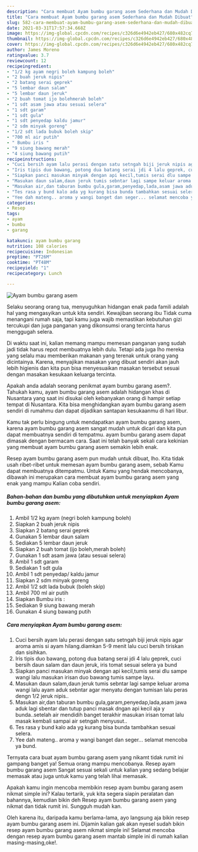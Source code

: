 ```yaml
---
description: "Cara membuat Ayam bumbu garang asem Sederhana dan Mudah Dibuat"
title: "Cara membuat Ayam bumbu garang asem Sederhana dan Mudah Dibuat"
slug: 582-cara-membuat-ayam-bumbu-garang-asem-sederhana-dan-mudah-dibuat
date: 2021-03-31T17:57:34.668Z
image: https://img-global.cpcdn.com/recipes/c326d6e4942eb427/680x482cq70/ayam-bumbu-garang-asem-foto-resep-utama.jpg
thumbnail: https://img-global.cpcdn.com/recipes/c326d6e4942eb427/680x482cq70/ayam-bumbu-garang-asem-foto-resep-utama.jpg
cover: https://img-global.cpcdn.com/recipes/c326d6e4942eb427/680x482cq70/ayam-bumbu-garang-asem-foto-resep-utama.jpg
author: James Moreno
ratingvalue: 3.7
reviewcount: 12
recipeingredient:
- "1/2 kg ayam negri boleh kampung boleh"
- "2 buah jeruk nipis"
- "2 batang serai geprek"
- "5 lembar daun salam"
- "5 lembar daun jeruk"
- "2 buah tomat ijo bolehmerah boleh"
- "1 sdt asam jawa atau sesuai selera"
- "1 sdt garam"
- "1 sdt gula"
- "1 sdt penyedap kaldu jamur"
- "2 sdm minyak goreng"
- "1/2 sdt lada bubuk boleh skip"
- "700 ml air putih"
- " Bumbu iris "
- "9 siung bawang merah"
- "4 siung bawang putih"
recipeinstructions:
- "Cuci bersih ayam lalu perasi dengan satu setngah biji jeruk nipis agar aroma amis si ayam hilang.diamkan 5-9 menit lalu cuci bersih tiriskan dan sisihkan."
- "Iris tipis duo bawang, potong dua batang serai jdi 4 lalu geprek, cuci bersih daun salam dan daun jeruk, iris tomat sesuai selera ya bund"
- "Siapkan panci masukan minyak dengan api kecil,tumis serai dlu sampe wangi lalu masukan irisan duo bawang tumis sampe layu."
- "Masukan daun salam,daun jeruk tumis sebntar lagi sampe keluar aroma wangi lalu ayam aduk sebntar agar menyatu dengan tumisan lalu peras dengn 1/2 jeruk nipis.."
- "Masukan air,dan taburan bumbu gula,garam,penyedap,lada,asam jawa aduk lagi sbentar dan tutup panci masak dngan api kecil aja y bunda..setelah air mendidih banget terakhir masukan irisan tomat lalu masak kembali sampai air setngah menyusut.."
- "Tes rasa y bund kalo ada yg kurang bisa bunda tambahkan sesuai selera."
- "Yee dah mateng.. aroma y wangi banget dan seger... selamat mencoba ya bund."
categories:
- Resep
tags:
- ayam
- bumbu
- garang

katakunci: ayam bumbu garang 
nutrition: 108 calories
recipecuisine: Indonesian
preptime: "PT26M"
cooktime: "PT48M"
recipeyield: "1"
recipecategory: Lunch

---
```



![Ayam bumbu garang asem](https://img-global.cpcdn.com/recipes/c326d6e4942eb427/680x482cq70/ayam-bumbu-garang-asem-foto-resep-utama.jpg)

Selaku seorang orang tua, menyuguhkan hidangan enak pada famili adalah hal yang mengasyikan untuk kita sendiri. Kewajiban seorang ibu Tidak cuma menangani rumah saja, tapi kamu juga wajib memastikan kebutuhan gizi tercukupi dan juga panganan yang dikonsumsi orang tercinta harus menggugah selera.

Di waktu  saat ini, kalian memang mampu memesan panganan yang sudah jadi tidak harus repot membuatnya lebih dulu. Tetapi ada juga lho mereka yang selalu mau memberikan makanan yang terenak untuk orang yang dicintainya. Karena, menyajikan masakan yang dibuat sendiri akan jauh lebih higienis dan kita pun bisa menyesuaikan masakan tersebut sesuai dengan masakan kesukaan keluarga tercinta. 



Apakah anda adalah seorang penikmat ayam bumbu garang asem?. Tahukah kamu, ayam bumbu garang asem adalah hidangan khas di Nusantara yang saat ini disukai oleh kebanyakan orang di hampir setiap tempat di Nusantara. Kita bisa menghidangkan ayam bumbu garang asem sendiri di rumahmu dan dapat dijadikan santapan kesukaanmu di hari libur.

Kamu tak perlu bingung untuk mendapatkan ayam bumbu garang asem, karena ayam bumbu garang asem sangat mudah untuk dicari dan kita pun dapat membuatnya sendiri di tempatmu. ayam bumbu garang asem dapat dimasak dengan bermacam cara. Saat ini telah banyak sekali cara kekinian yang membuat ayam bumbu garang asem semakin lebih enak.

Resep ayam bumbu garang asem pun mudah untuk dibuat, lho. Kita tidak usah ribet-ribet untuk memesan ayam bumbu garang asem, sebab Kamu dapat membuatnya ditempatmu. Untuk Kamu yang hendak mencobanya, dibawah ini merupakan cara membuat ayam bumbu garang asem yang enak yang mampu Kalian coba sendiri.

<!--inarticleads1-->

##### Bahan-bahan dan bumbu yang dibutuhkan untuk menyiapkan Ayam bumbu garang asem:

1. Ambil 1/2 kg ayam (negri boleh kampung boleh)
1. Siapkan 2 buah jeruk nipis
1. Siapkan 2 batang serai geprek
1. Gunakan 5 lembar daun salam
1. Sediakan 5 lembar daun jeruk
1. Siapkan 2 buah tomat (ijo boleh,merah boleh)
1. Gunakan 1 sdt asam jawa (atau sesuai selera)
1. Ambil 1 sdt garam
1. Sediakan 1 sdt gula
1. Ambil 1 sdt penyedap/ kaldu jamur
1. Siapkan 2 sdm minyak goreng
1. Ambil 1/2 sdt lada bubuk (boleh skip)
1. Ambil 700 ml air putih
1. Siapkan  Bumbu iris :
1. Sediakan 9 siung bawang merah
1. Gunakan 4 siung bawang putih




<!--inarticleads2-->

##### Cara menyiapkan Ayam bumbu garang asem:

1. Cuci bersih ayam lalu perasi dengan satu setngah biji jeruk nipis agar aroma amis si ayam hilang.diamkan 5-9 menit lalu cuci bersih tiriskan dan sisihkan.
1. Iris tipis duo bawang, potong dua batang serai jdi 4 lalu geprek, cuci bersih daun salam dan daun jeruk, iris tomat sesuai selera ya bund
1. Siapkan panci masukan minyak dengan api kecil,tumis serai dlu sampe wangi lalu masukan irisan duo bawang tumis sampe layu.
1. Masukan daun salam,daun jeruk tumis sebntar lagi sampe keluar aroma wangi lalu ayam aduk sebntar agar menyatu dengan tumisan lalu peras dengn 1/2 jeruk nipis..
1. Masukan air,dan taburan bumbu gula,garam,penyedap,lada,asam jawa aduk lagi sbentar dan tutup panci masak dngan api kecil aja y bunda..setelah air mendidih banget terakhir masukan irisan tomat lalu masak kembali sampai air setngah menyusut..
1. Tes rasa y bund kalo ada yg kurang bisa bunda tambahkan sesuai selera.
1. Yee dah mateng.. aroma y wangi banget dan seger... selamat mencoba ya bund.




Ternyata cara buat ayam bumbu garang asem yang nikamt tidak rumit ini gampang banget ya! Semua orang mampu mencobanya. Resep ayam bumbu garang asem Sangat sesuai sekali untuk kalian yang sedang belajar memasak atau juga untuk kamu yang telah lihai memasak.

Apakah kamu ingin mencoba membikin resep ayam bumbu garang asem nikmat simple ini? Kalau tertarik, yuk kita segera siapin peralatan dan bahannya, kemudian bikin deh Resep ayam bumbu garang asem yang nikmat dan tidak rumit ini. Sungguh mudah kan. 

Oleh karena itu, daripada kamu berlama-lama, ayo langsung aja bikin resep ayam bumbu garang asem ini. Dijamin kalian gak akan nyesel sudah bikin resep ayam bumbu garang asem nikmat simple ini! Selamat mencoba dengan resep ayam bumbu garang asem mantab simple ini di rumah kalian masing-masing,oke!.

